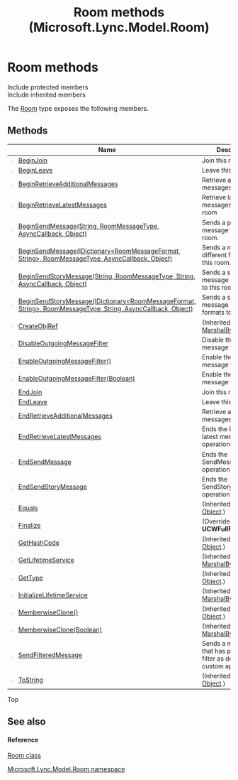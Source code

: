 ﻿---
title: Room methods (Microsoft.Lync.Model.Room)
TOCTitle: Room methods
ms:assetid: Methods.T:Microsoft.Lync.Model.Room.Room_DI_3_UC_OCS14MrefLyncWPF
ms:mtpsurl: https://msdn.microsoft.com/en-us/library/microsoft.lync.model.room.room_di_3_uc_ocs14mreflyncwpf_methods(v=office.15)
ms:contentKeyID: 48600951
ms.date: 07/28/2014
mtps_version: v=office.15
---

# Room methods

Include protected members  
Include inherited members  

The [Room](room-class-microsoft-lync-model-room_2.md) type exposes the following members.

## Methods

<table>
<thead>
<tr class="header">
<th> </th>
<th>Name</th>
<th>Description</th>
</tr>
</thead>
<tbody>
<tr class="odd">
<td><img src="images/Hh347903.pubmethod(Office.15).gif" title="Public method" alt="Public method" /></td>
<td><a href="room-beginjoin-method-microsoft-lync-model-room_2.md">BeginJoin</a></td>
<td>Join this room</td>
</tr>
<tr class="even">
<td><img src="images/Hh347903.pubmethod(Office.15).gif" title="Public method" alt="Public method" /></td>
<td><a href="room-beginleave-method-microsoft-lync-model-room_2.md">BeginLeave</a></td>
<td>Leave this room.</td>
</tr>
<tr class="odd">
<td><img src="images/Hh347903.pubmethod(Office.15).gif" title="Public method" alt="Public method" /></td>
<td><a href="room-beginretrieveadditionalmessages-method-microsoft-lync-model-room_2.md">BeginRetrieveAdditionalMessages</a></td>
<td>Retrieve additional messages</td>
</tr>
<tr class="even">
<td><img src="images/Hh347903.pubmethod(Office.15).gif" title="Public method" alt="Public method" /></td>
<td><a href="room-beginretrievelatestmessages-method-microsoft-lync-model-room_2.md">BeginRetrieveLatestMessages</a></td>
<td>Retrieve latest messages from a room</td>
</tr>
<tr class="odd">
<td><img src="images/Hh347903.pubmethod(Office.15).gif" title="Public method" alt="Public method" /></td>
<td><a href="room-beginsendmessage-method-string-roommessagetype-asynccallback-object-microsoft-lync-model-room_2.md">BeginSendMessage(String, RoomMessageType, AsyncCallback, Object)</a></td>
<td>Sends a plain text message to this room.</td>
</tr>
<tr class="even">
<td><img src="images/Hh347903.pubmethod(Office.15).gif" title="Public method" alt="Public method" /></td>
<td><a href="room-beginsendmessage-method-idictionary-roommessageformat-string-roommessagetype-asynccallback-object-microsoft-lync-model-room_2.md">BeginSendMessage(IDictionary&lt;RoomMessageFormat, String&gt;, RoomMessageType, AsyncCallback, Object)</a></td>
<td>Sends a message in different formats to this room.</td>
</tr>
<tr class="odd">
<td><img src="images/Hh347903.pubmethod(Office.15).gif" title="Public method" alt="Public method" /></td>
<td><a href="room-beginsendstorymessage-method-string-roommessagetype-string-asynccallback-object-microsoft-lync-model-room_2.md">BeginSendStoryMessage(String, RoomMessageType, String, AsyncCallback, Object)</a></td>
<td>Sends a story message in plain text to this room.</td>
</tr>
<tr class="even">
<td><img src="images/Hh347903.pubmethod(Office.15).gif" title="Public method" alt="Public method" /></td>
<td><a href="room-beginsendstorymessage-method-idictionary-roommessageformat-string-roommessagetype-string-asynccallback-object-microsoft-lync-model-room_2.md">BeginSendStoryMessage(IDictionary&lt;RoomMessageFormat, String&gt;, RoomMessageType, String, AsyncCallback, Object)</a></td>
<td>Sends a story message in different formats to this room.</td>
</tr>
<tr class="odd">
<td><img src="images/Hh347903.pubmethod(Office.15).gif" title="Public method" alt="Public method" /></td>
<td><a href="http://msdn2.microsoft.com/en-us/library/2ch65xad">CreateObjRef</a></td>
<td>(Inherited from <a href="http://msdn2.microsoft.com/en-us/library/w4302s1f">MarshalByRefObject</a>.)</td>
</tr>
<tr class="even">
<td><img src="images/Hh347903.pubmethod(Office.15).gif" title="Public method" alt="Public method" /></td>
<td><a href="room-disableoutgoingmessagefilter-method-microsoft-lync-model-room_2.md">DisableOutgoingMessageFilter</a></td>
<td>Disable the outgoing message filter.</td>
</tr>
<tr class="odd">
<td><img src="images/Hh347903.pubmethod(Office.15).gif" title="Public method" alt="Public method" /></td>
<td><a href="room-enableoutgoingmessagefilter-method-microsoft-lync-model-room_5.md">EnableOutgoingMessageFilter()</a></td>
<td>Enable the outgoing message filter.</td>
</tr>
<tr class="even">
<td><img src="images/Hh347903.pubmethod(Office.15).gif" title="Public method" alt="Public method" /></td>
<td><a href="room-enableoutgoingmessagefilter-method-boolean-microsoft-lync-model-room_2.md">EnableOutgoingMessageFilter(Boolean)</a></td>
<td>Enable the outgoing message filter.</td>
</tr>
<tr class="odd">
<td><img src="images/Hh347903.pubmethod(Office.15).gif" title="Public method" alt="Public method" /></td>
<td><a href="room-endjoin-method-microsoft-lync-model-room_2.md">EndJoin</a></td>
<td>Join this room</td>
</tr>
<tr class="even">
<td><img src="images/Hh347903.pubmethod(Office.15).gif" title="Public method" alt="Public method" /></td>
<td><a href="room-endleave-method-microsoft-lync-model-room_2.md">EndLeave</a></td>
<td>Leave this room.</td>
</tr>
<tr class="odd">
<td><img src="images/Hh347903.pubmethod(Office.15).gif" title="Public method" alt="Public method" /></td>
<td><a href="room-endretrieveadditionalmessages-method-microsoft-lync-model-room_2.md">EndRetrieveAdditionalMessages</a></td>
<td>Retrieve additional messages</td>
</tr>
<tr class="even">
<td><img src="images/Hh347903.pubmethod(Office.15).gif" title="Public method" alt="Public method" /></td>
<td><a href="room-endretrievelatestmessages-method-microsoft-lync-model-room_2.md">EndRetrieveLatestMessages</a></td>
<td>Ends the Retrevie latest messages operations</td>
</tr>
<tr class="odd">
<td><img src="images/Hh347903.pubmethod(Office.15).gif" title="Public method" alt="Public method" /></td>
<td><a href="room-endsendmessage-method-microsoft-lync-model-room_2.md">EndSendMessage</a></td>
<td>Ends the SendMessage operation</td>
</tr>
<tr class="even">
<td><img src="images/Hh347903.pubmethod(Office.15).gif" title="Public method" alt="Public method" /></td>
<td><a href="room-endsendstorymessage-method-microsoft-lync-model-room_2.md">EndSendStoryMessage</a></td>
<td>Ends the SendStoryMessage operation</td>
</tr>
<tr class="odd">
<td><img src="images/Hh347903.pubmethod(Office.15).gif" title="Public method" alt="Public method" /></td>
<td><a href="http://msdn2.microsoft.com/en-us/library/bsc2ak47">Equals</a></td>
<td>(Inherited from <a href="http://msdn2.microsoft.com/en-us/library/e5kfa45b">Object</a>.)</td>
</tr>
<tr class="even">
<td><img src="images/Hh347903.protmethod(Office.15).gif" title="Protected method" alt="Protected method" /></td>
<td><a href="room-finalize-method-microsoft-lync-model-room_1.md">Finalize</a></td>
<td>(Overrides <strong>UCWFullFinalize()</strong>.)</td>
</tr>
<tr class="odd">
<td><img src="images/Hh347903.pubmethod(Office.15).gif" title="Public method" alt="Public method" /></td>
<td><a href="http://msdn2.microsoft.com/en-us/library/zdee4b3y">GetHashCode</a></td>
<td>(Inherited from <a href="http://msdn2.microsoft.com/en-us/library/e5kfa45b">Object</a>.)</td>
</tr>
<tr class="even">
<td><img src="images/Hh347903.pubmethod(Office.15).gif" title="Public method" alt="Public method" /></td>
<td><a href="http://msdn2.microsoft.com/en-us/library/c6y7316f">GetLifetimeService</a></td>
<td>(Inherited from <a href="http://msdn2.microsoft.com/en-us/library/w4302s1f">MarshalByRefObject</a>.)</td>
</tr>
<tr class="odd">
<td><img src="images/Hh347903.pubmethod(Office.15).gif" title="Public method" alt="Public method" /></td>
<td><a href="http://msdn2.microsoft.com/en-us/library/dfwy45w9">GetType</a></td>
<td>(Inherited from <a href="http://msdn2.microsoft.com/en-us/library/e5kfa45b">Object</a>.)</td>
</tr>
<tr class="even">
<td><img src="images/Hh347903.pubmethod(Office.15).gif" title="Public method" alt="Public method" /></td>
<td><a href="http://msdn2.microsoft.com/en-us/library/zwt5tzck">InitializeLifetimeService</a></td>
<td>(Inherited from <a href="http://msdn2.microsoft.com/en-us/library/w4302s1f">MarshalByRefObject</a>.)</td>
</tr>
<tr class="odd">
<td><img src="images/Hh347903.protmethod(Office.15).gif" title="Protected method" alt="Protected method" /></td>
<td><a href="http://msdn2.microsoft.com/en-us/library/57ctke0a">MemberwiseClone()</a></td>
<td>(Inherited from <a href="http://msdn2.microsoft.com/en-us/library/e5kfa45b">Object</a>.)</td>
</tr>
<tr class="even">
<td><img src="images/Hh347903.protmethod(Office.15).gif" title="Protected method" alt="Protected method" /></td>
<td><a href="http://msdn2.microsoft.com/en-us/library/ms131262">MemberwiseClone(Boolean)</a></td>
<td>(Inherited from <a href="http://msdn2.microsoft.com/en-us/library/w4302s1f">MarshalByRefObject</a>.)</td>
</tr>
<tr class="odd">
<td><img src="images/Hh347903.pubmethod(Office.15).gif" title="Public method" alt="Public method" /></td>
<td><a href="room-sendfilteredmessage-method-microsoft-lync-model-room_2.md">SendFilteredMessage</a></td>
<td>Sends a message that has passed a filter as defined by a custom application.</td>
</tr>
<tr class="even">
<td><img src="images/Hh347903.pubmethod(Office.15).gif" title="Public method" alt="Public method" /></td>
<td><a href="http://msdn2.microsoft.com/en-us/library/7bxwbwt2">ToString</a></td>
<td>(Inherited from <a href="http://msdn2.microsoft.com/en-us/library/e5kfa45b">Object</a>.)</td>
</tr>
</tbody>
</table>


Top

## See also

#### Reference

[Room class](room-class-microsoft-lync-model-room_2.md)

[Microsoft.Lync.Model.Room namespace](microsoft-lync-model-room-namespace_2.md)

